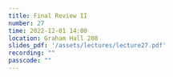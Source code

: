 ```yaml
---
title: Final Review II
number: 27
time: 2022-12-01 14:00
location: Graham Hall 208
slides_pdf: '/assets/lectures/lecture27.pdf'
recording: ""
passcode: ""
---
```



